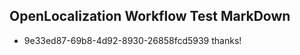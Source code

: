 ## OpenLocalization Workflow Test MarkDown

* 9e33ed87-69b8-4d92-8930-26858fcd5939 
thanks!



<!--HONumber=Jan16_HO3-->

